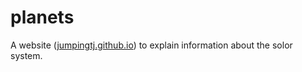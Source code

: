 # planets
A website ([jumpingtj.github.io](https://jumpingtj.github.io/planets/)) to explain information about the solor system.
